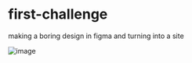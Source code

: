 # first-challenge
making a boring design in figma and turning into a site

![image](https://github.com/silasjul/first-challenge/assets/59296393/7f442525-6ba7-4691-afcc-138dc73b4dd9)
